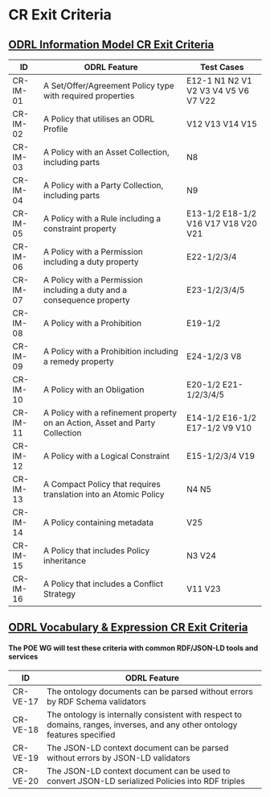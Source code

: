 # CR Exit Criteria

## [ODRL Information Model CR Exit Criteria](https://www.w3.org/TR/2017/CR-odrl-model-20170926/#cr-exit)

| ID | ODRL Feature | Test Cases |
| ---- | ---- | ----  |
| CR-IM-01 | A Set/Offer/Agreement Policy type with required properties | E12-1 N1 N2 V1 V2 V3 V4 V5 V6 V7 V22  |
| CR-IM-02 | A Policy that utilises an ODRL Profile | V12 V13 V14 V15|
| CR-IM-03 | A Policy with an Asset Collection, including parts | N8 |
| CR-IM-04 | A Policy with a Party Collection, including parts | N9 |
| CR-IM-05 | A Policy with a Rule including a constraint property | E13-1/2 E18-1/2 V16 V17 V18 V20 V21 |
| CR-IM-06 | A Policy with a Permission including a duty property | E22-1/2/3/4|
| CR-IM-07 | A Policy with a Permission including a duty and a consequence property | E23-1/2/3/4/5|
| CR-IM-08 | A Policy with a Prohibition | E19-1/2|
| CR-IM-09 | A Policy with a Prohibition including a remedy property |E24-1/2/3 V8 |
| CR-IM-10 | A Policy with an Obligation | E20-1/2 E21-1/2/3/4/5 |
| CR-IM-11 | A Policy with a refinement property on an Action, Asset and Party Collection | E14-1/2  E16-1/2 E17-1/2 V9 V10|
| CR-IM-12 | A Policy with a Logical Constraint | E15-1/2/3/4 V19|
| CR-IM-13 | A Compact Policy that requires translation into an Atomic Policy | N4 N5|
| CR-IM-14 | A Policy containing metadata | V25 |
| CR-IM-15 | A Policy that includes Policy inheritance | N3 V24|
| CR-IM-16 | A Policy that includes a Conflict Strategy | V11 V23|

   
## [ODRL Vocabulary & Expression CR Exit Criteria](https://www.w3.org/TR/2017/CR-odrl-vocab-20170926/#cr-exit)
#### The POE WG will test these criteria with common RDF/JSON-LD tools and services 

| ID | ODRL Feature |
| ------ | ------ |
| CR-VE-17 | The ontology documents can be parsed without errors by RDF Schema validators |
| CR-VE-18 | The ontology is internally consistent with respect to domains, ranges, inverses, and any other ontology features specified |
| CR-VE-19 | The JSON-LD context document can be parsed without errors by JSON-LD validators |
| CR-VE-20 | The JSON-LD context document can be used to convert JSON-LD serialized Policies into RDF triples |